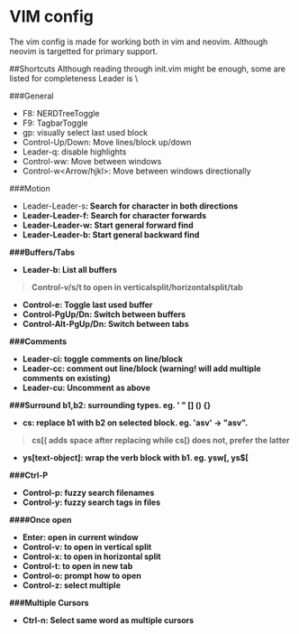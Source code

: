 # VIM config
The vim config is made for working both in vim and neovim.
Although neovim is targetted for primary support.

##Shortcuts
Although reading through init.vim might be enough, some are listed for completeness
Leader is \

###General
* F8: NERDTreeToggle
* F9: TagbarToggle
* gp: visually select last used block
* Control-Up/Down: Move lines/block up/down
* Leader-q: disable highlights
* Control-ww: Move between windows
* Control-w<Arrow/hjkl>: Move between windows directionally

###Motion
* Leader-Leader-s<b>: Search for character <b> in both directions
* Leader-Leader-f<b>: Search for character <b> forwards
* Leader-Leader-w: Start general forward find
* Leader-Leader-b: Start general backward find


###Buffers/Tabs
* Leader-b: List all buffers
> Control-v/s/t to open in verticalsplit/horizontalsplit/tab
* Control-e: Toggle last used buffer
* Control-PgUp/Dn: Switch between buffers
* Control-Alt-PgUp/Dn: Switch between tabs

###Comments
* Leader-ci: toggle comments on line/block
* Leader-cc: comment out line/block (warning! will add multiple comments on existing)
* Leader-cu: Uncomment as above

###Surround
b1,b2: surrounding types. eg. ' " [] () {}
* cs<b1><b2>: replace b1 with b2 on selected block. eg. 'asv' -> "asv".
> cs[( adds space after replacing while cs[) does not, prefer the latter
* ys[text-object]<b1>: wrap the verb block with b1. eg. ysw[, ys$[

###Ctrl-P
* Control-p: fuzzy search filenames
* Control-y: fuzzy search tags in files

####Once open
* Enter: open in current window
* Control-v: to open in vertical split
* Control-x: to open in horizontal split
* Control-t: to open in new tab
* Control-o: prompt how to open
* Control-z: select multiple

###Multiple Cursors
* Ctrl-n: Select same word as multiple cursors
